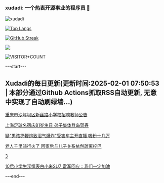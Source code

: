 ### xudadi: 一个热衷开源事业的程序员 👋

![xudadi](https://github-readme-stats-git-masterorgs-github-readme-stats-team.vercel.app/api?username=xudadi)

[![Top Langs](https://github-readme-stats.vercel.app/api/top-langs/?username=xudadi)](https://github.com/anuraghazra/github-readme-stats)

[![GitHub Streak](https://streak-stats.demolab.com?user=xudadi&locale=zh_Hans)](https://git.io/streak-stats)

![](https://raw.githubusercontent.com/xudadi/xudadi/main/assets/github-contribution-grid-snake.svg)

![VISITOR+COUNT](https://komarev.com/ghpvc/?username=xudadi&label=VISITOR+COUNT)


---start---

## Xudadi的每日更新(更新时间:2025-02-01 07:50:53 | 本部分通过Github Actions抓取RSS自动更新, 无意中实现了自动刷绿墙...)

[重庆市沙坪坝区新丝路小学校招聘教师公告](https://www.gongkaoleida.com/article/2277560)

[上海足球名宿庆81岁生日 弟子集体登岛贺寿](https://m.163.com/news/article/JN8V37GB055040N3.html)

[疑"男孩扔鞭炮致沼气爆炸"受害车主开直播 吸粉十几万](https://m.163.com/news/article/JN8TBU0S0001899O.html)

[老人千里骑行火了 回家后与儿子关系依然疏离拧巴](https://m.163.com/news/article/JN8H0QTT0514D9AO.html)

[3](https://m.163.com/touch/news/sub/domestic)

[10后小学生深情表白小米SU7 雷军回应：我们一定加油](https://m.163.com/news/article/JN8IPA6H0530JPVV.html)

---end---
